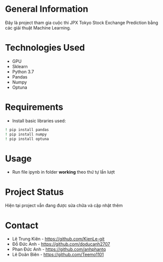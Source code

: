 # General Information 
Đây là project tham gia cuộc thi JPX Tokyo Stock Exchange Prediction bằng các giải thuật Machine Learning.
# Technologies Used
+ GPU
+ Sklearn
+ Python 3.7
+ Pandas
+ Numpy
+ Optuna
# Requirements
+ Install basic libraries used:
```bash
! pip install pandas
! pip install numpy
! pip install optuna
```
# Usage
+ Run file ipynb in folder __working__ theo thứ tự lần lượt
# Project Status
Hiện tại project vẫn đang được sửa chữa và cập nhật thêm
# Contact 
+ Lê Trung Kiên -  https://github.com/KienLe-git
+ Đỗ Đức Anh  - https://github.com/doducanh2707
+ Phan Đức Anh -  https://github.com/anhphantq
+ Lê Doãn Biên -  https://github.com/Teemo1101
